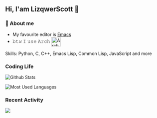 ## Hi, I'am LizqwerScott 👋

### :book: About me
- My favourite editor is [Emacs](https://www.gnu.org/software/emacs/)
- 𝚋𝚝𝚠 𝙸 𝚞𝚜𝚎 𝙰𝚛𝚌𝚑 [<img src="https://raw.githubusercontent.com/Raymo111/Raymo111/master/socials/arch.svg" height="30em" align="center" alt="Arch Linux Logo" title="Arch Linux Logo"/>](https://archlinux.org/)

Skills: Python, C, C++, Emacs Lisp, Common Lisp, JavaScript and more


### Coding Life

![Github Stats](https://github-readme-stats.vercel.app/api?username=lizqwerscott&count_private=true&show_icons=true&include_all_commits=true)

![Most Used Languages](https://github-readme-stats.vercel.app/api/top-langs/?username=lizqwerscott&layout=compact&langs_count=100&hide=HTML,TeX,Roff,Makefile,CSS,Gherkin,PHP,Perl)

### Recent Activity

![](https://github-profile-summary-cards.vercel.app/api/cards/profile-details?username=lizqwerscott&theme=vue)
